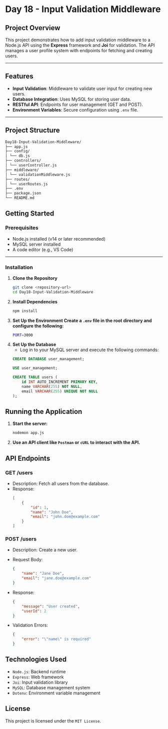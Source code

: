 # Day 18 - Input Validation Middleware

## Project Overview
This project demonstrates how to add input validation middleware to a Node.js API using the **Express** framework and **Joi** for validation. The API manages a user profile system with endpoints for fetching and creating users.

---

## Features
- **Input Validation**: Middleware to validate user input for creating new users.
- **Database Integration**: Uses MySQL for storing user data.
- **RESTful API**: Endpoints for user management (GET and POST).
- **Environment Variables**: Secure configuration using `.env` file.

---

## Project Structure
```bash
Day18-Input-Validation-Middleware/ 
├── app.js 
├── config/ 
│ └── db.js 
├── controllers/ 
│ └── userController.js 
├── middleware/ 
│ └── validationMiddleware.js 
├── routes/ 
│ └── userRoutes.js 
├── .env 
├── package.json 
└── README.md
```

## Getting Started

### Prerequisites
- Node.js installed (v14 or later recommended)
- MySQL server installed
- A code editor (e.g., VS Code)

---

### Installation

1. **Clone the Repository**
   ```bash
   git clone <repository-url>
   cd Day18-Input-Validation-Middleware

2. **Install Dependencies**
    ```bash
    npm install
    ```
3. **Set Up the Environment Create a `.env` file in the root directory and configure the following:**
    ```bash
    PORT=3000
    ```
4. **Set Up the Database**
    - Log in to your MySQL server and execute the following commands:
    ```sql
    CREATE DATABASE user_management;

    USE user_management;

    CREATE TABLE users (
        id INT AUTO_INCREMENT PRIMARY KEY,
        name VARCHAR(255) NOT NULL,
        email VARCHAR(255) UNIQUE NOT NULL
    );
    ```
## Running the Application

1. **Start the server:**
    ```bash
    nodemon app.js
    ```
2. **Use an API client like `Postman` or `cURL` to interact with the API.**

## API Endpoints
### GET /users
- Description: Fetch all users from the database.
- Response:
    ```json
    [
        {
            "id": 1,
            "name": "John Doe",
            "email": "john.doe@example.com"
        }
    ]
    ```

### POST /users
- Description: Create a new user.

- Request Body:

    ```json
    {
        "name": "Jane Doe",
        "email": "jane.doe@example.com"
    }
    ```
- Response:
    ```json
    {
        "message": "User created",
        "userId": 2
    }
    ```
- Validation Errors:
    ```json
    {
        "error": "\"name\" is required"
    }
    ```
## Technologies Used
- `Node.js`: Backend runtime
- `Express`: Web framework
- `Joi`: Input validation library
- `MySQL`: Database management system
- `Dotenv`: Environment variable management

## License
This project is licensed under the `MIT License`.

